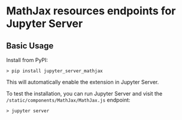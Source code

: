 # MathJax resources endpoints for Jupyter Server


## Basic Usage

Install from PyPI:
```
> pip install jupyter_server_mathjax
```
This will automatically enable the extension in Jupyter Server.

To test the installation, you can run Jupyter Server and visit the `/static/components/MathJax/MathJax.js` endpoint:
```
> jupyter server
```

